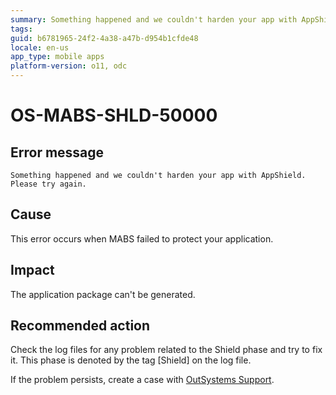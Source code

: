 ```yaml
---
summary: Something happened and we couldn't harden your app with AppShield. Please try again.
tags:
guid: b6781965-24f2-4a38-a47b-d954b1cfde48
locale: en-us
app_type: mobile apps
platform-version: o11, odc
---
```


# OS-MABS-SHLD-50000

## Error message

`Something happened and we couldn't harden your app with AppShield. Please try again.`

## Cause

This error occurs when MABS failed to protect your application.

## Impact

The application package can't be generated.

## Recommended action

Check the log files for any problem related to the Shield phase and try to fix it. This phase is denoted by the tag \[Shield\] on the log file.

If the problem persists, create a case with [OutSystems Support](https://www.outsystems.com/support/portal/open-support-case?ErrorCode=OS-MABS-SHLD-50000).
